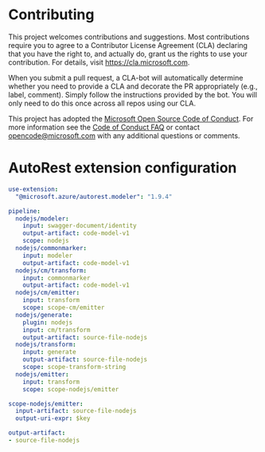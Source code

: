 
# Contributing

This project welcomes contributions and suggestions.  Most contributions require you to agree to a
Contributor License Agreement (CLA) declaring that you have the right to, and actually do, grant us
the rights to use your contribution. For details, visit https://cla.microsoft.com.

When you submit a pull request, a CLA-bot will automatically determine whether you need to provide
a CLA and decorate the PR appropriately (e.g., label, comment). Simply follow the instructions
provided by the bot. You will only need to do this once across all repos using our CLA.

This project has adopted the [Microsoft Open Source Code of Conduct](https://opensource.microsoft.com/codeofconduct/).
For more information see the [Code of Conduct FAQ](https://opensource.microsoft.com/codeofconduct/faq/) or
contact [opencode@microsoft.com](mailto:opencode@microsoft.com) with any additional questions or comments.

# AutoRest extension configuration

``` yaml
use-extension:
  "@microsoft.azure/autorest.modeler": "1.9.4"

pipeline:
  nodejs/modeler:
    input: swagger-document/identity
    output-artifact: code-model-v1
    scope: nodejs
  nodejs/commonmarker:
    input: modeler
    output-artifact: code-model-v1
  nodejs/cm/transform:
    input: commonmarker
    output-artifact: code-model-v1
  nodejs/cm/emitter:
    input: transform
    scope: scope-cm/emitter
  nodejs/generate:
    plugin: nodejs
    input: cm/transform
    output-artifact: source-file-nodejs
  nodejs/transform:
    input: generate
    output-artifact: source-file-nodejs
    scope: scope-transform-string
  nodejs/emitter:
    input: transform
    scope: scope-nodejs/emitter

scope-nodejs/emitter:
  input-artifact: source-file-nodejs
  output-uri-expr: $key

output-artifact:
- source-file-nodejs
```
